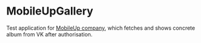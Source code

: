 # MobileUpGallery  

Test application for [MobileUp company](https://mobileup.ru/en/), which fetches and shows concrete album from VK after authorisation.